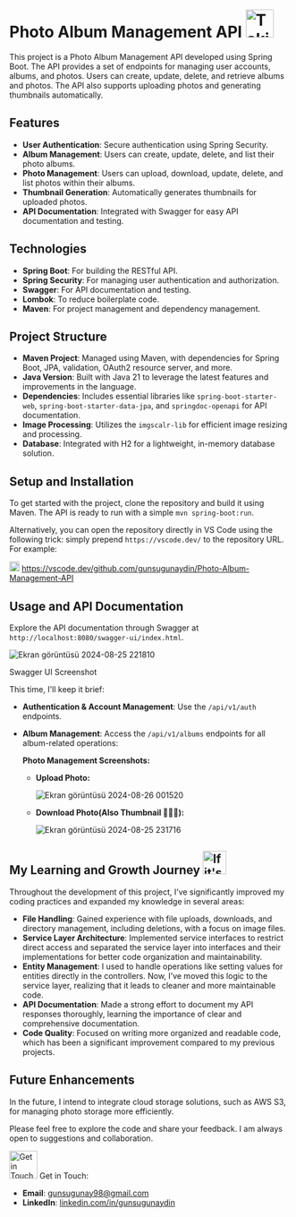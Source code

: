 # Photo Album Management API <img src="https://media.tenor.com/J-Y4PcHivyYAAAAi/peach-goma-selfie.gif" alt="Taking Photo Gif" width="50" height="50">

This project is a Photo Album Management API developed using Spring Boot. The API provides a set of endpoints for managing user accounts, albums, and photos. Users can create, update, delete, and retrieve albums and photos. The API also supports uploading photos and generating thumbnails automatically.

## Features

- **User Authentication**: Secure authentication using Spring Security.
- **Album Management**: Users can create, update, delete, and list their photo albums.
- **Photo Management**: Users can upload, download, update, delete, and list photos within their albums.
- **Thumbnail Generation**: Automatically generates thumbnails for uploaded photos.
- **API Documentation**: Integrated with Swagger for easy API documentation and testing.

## Technologies

- **Spring Boot**: For building the RESTful API.
- **Spring Security**: For managing user authentication and authorization.
- **Swagger**: For API documentation and testing.
- **Lombok**: To reduce boilerplate code.
- **Maven**: For project management and dependency management.

## Project Structure

- **Maven Project**: Managed using Maven, with dependencies for Spring Boot, JPA, validation, OAuth2 resource server, and more.
- **Java Version**: Built with Java 21 to leverage the latest features and improvements in the language.
- **Dependencies**: Includes essential libraries like `spring-boot-starter-web`, `spring-boot-starter-data-jpa`, and `springdoc-openapi` for API documentation.
- **Image Processing**: Utilizes the `imgscalr-lib` for efficient image resizing and processing.
- **Database**: Integrated with H2 for a lightweight, in-memory database solution.

## Setup and Installation

To get started with the project, clone the repository and build it using Maven. The API is ready to run with a simple `mvn spring-boot:run`.

Alternatively, you can open the repository directly in VS Code using the following trick: simply prepend `https://vscode.dev/` to the repository URL. For example:

<img src="https://upload.wikimedia.org/wikipedia/commons/thumb/9/9a/Visual_Studio_Code_1.35_icon.svg/512px-Visual_Studio_Code_1.35_icon.svg.png?20210804221519" alt="VS Code Symbol Img." width="18" height="18">  https://vscode.dev/github.com/gunsugunaydin/Photo-Album-Management-API

## Usage and API Documentation

Explore the API documentation through Swagger at `http://localhost:8080/swagger-ui/index.html`.
  
![Ekran görüntüsü 2024-08-25 221810](https://github.com/user-attachments/assets/ee10a56e-e4be-4883-a9fc-001b1e4071fd)

Swagger UI Screenshot



  This time, I'll keep it brief:

  - **Authentication & Account Management**: Use the `/api/v1/auth` endpoints.
  - **Album Management**: Access the `/api/v1/albums` endpoints for all album-related operations:
    
    **Photo Management Screenshots:**
    
    - **Upload Photo:**
      
      ![Ekran görüntüsü 2024-08-26 001520](https://github.com/user-attachments/assets/b75addca-e599-4bb3-b63a-9a6829654366)
          
    
    - **Download Photo(Also Thumbnail 🙋🏼‍♀️):**
      
      ![Ekran görüntüsü 2024-08-25 231716](https://github.com/user-attachments/assets/0a78f84c-c2ca-4f37-8ef9-30565c545276)

## My Learning and Growth Journey <img src="https://github.com/user-attachments/assets/a25bed06-7a82-494f-9808-ab08dabfbd6f" alt="If it's not downloaded, try F5" width="42" height="42">

Throughout the development of this project, I’ve significantly improved my coding practices and expanded my knowledge in several areas:

- **File Handling**: Gained experience with file uploads, downloads, and directory management, including deletions, with a focus on image files.
- **Service Layer Architecture**: Implemented service interfaces to restrict direct access and separated the service layer into interfaces and their implementations for better code organization and maintainability.
- **Entity Management**: I used to handle operations like setting values for entities directly in the controllers. Now, I’ve moved this logic to the service layer, realizing that it leads to cleaner and more maintainable code.
- **API Documentation**: Made a strong effort to document my API responses thoroughly, learning the importance of clear and comprehensive documentation.
- **Code Quality**: Focused on writing more organized and readable code, which has been a significant improvement compared to my previous projects.
  
## Future Enhancements

In the future, I intend to integrate cloud storage solutions, such as AWS S3, for managing photo storage more efficiently.

Please feel free to explore the code and share your feedback. I am always open to suggestions and collaboration.

<img src="https://media.tenor.com/v63_brUy45wAAAAi/peach-goma-love-peach-cat.gif" alt="Get in Touch Gif" width="50" height="50"> Get in Touch:

- **Email**: [gunsugunay98@gmail.com](mailto:gunsugunay98@gmail.com)
- **LinkedIn**: [linkedin.com/in/gunsugunaydin](https://www.linkedin.com/in/gunsugunaydin/)

